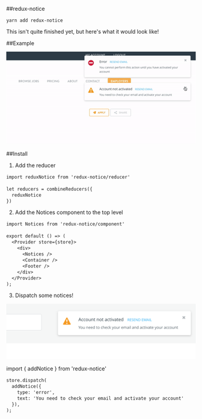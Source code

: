 ##redux-notice

```
yarn add redux-notice
```

This isn't quite finished yet, but here's what it would look like!


##Example

![Notice](/example/img/demo.gif?raw=true "Notice")


##Install

1. Add the reducer

```
import reduxNotice from 'redux-notice/reducer'

let reducers = combineReducers({
  reduxNotice
})
```

2. Add the Notices component to the top level

```
import Notices from 'redux-notice/component'

export default () => (
  <Provider store={store}>
    <div>
      <Notices />
      <Container />
      <Footer />
    </div>
  </Provider>
);

```

3. Dispatch some notices!

![Notice](/example/img/notice.png?raw=true "Notice")

import { addNotice } from 'redux-notice'

```
store.dispatch(
  addNotice({
    type: 'error',
    text: 'You need to check your email and activate your account'
  }),
);
```
